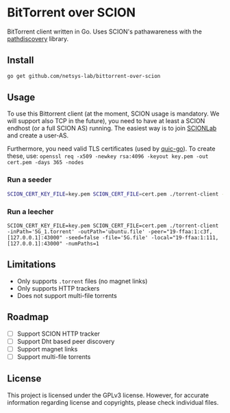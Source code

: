 <!--
SPDX-FileCopyrightText: 2019 NetSys Lab

SPDX-License-Identifier: GPL-3.0-only
-->

# BitTorrent over SCION

BitTorrent client written in Go. Uses SCION's pathawareness with the [pathdiscovery](https://github.com/netsys-lab/scion-path-discovery) library.

## Install

```sh
go get github.com/netsys-lab/bittorrent-over-scion
```

## Usage
To use this Bittorrent client (at the moment, SCION usage is mandatory. We will support also TCP in the future), you need to have at least a SCION endhost (or a full SCION AS) running. The easiest way is to join [SCIONLab](https://www.scionlab.org/) and create a user-AS. 

Furthermore, you need valid TLS certificates (used by [quic-go](https://github.com/lucas-clemente/quic-go)). To create these, use:
`openssl req -x509 -newkey rsa:4096 -keyout key.pem -out cert.pem -days 365 -nodes`


### Run a seeder
```sh
SCION_CERT_KEY_FILE=key.pem SCION_CERT_FILE=cert.pem ./torrent-client -inPath='5G_1.torrent' -outPath='5G.file' -peer="19-ffaa:1:111,[127.0.0.1]:43000" -seed=true -file=5G.file -local="19-ffaa:1:000,[127.0.0.1]:46000" -numPaths=1
```

### Run a leecher
```
SCION_CERT_KEY_FILE=key.pem SCION_CERT_FILE=cert.pem ./torrent-client -inPath='5G_1.torrent' -outPath='ubuntu.file' -peer="19-ffaa:1:c3f,[127.0.0.1]:43000" -seed=false -file='5G.file' -local="19-ffaa:1:111,[127.0.0.1]:43000" -numPaths=1
```

## Limitations
* Only supports `.torrent` files (no magnet links)
* Only supports HTTP trackers
* Does not support multi-file torrents

## Roadmap
- [ ] Support SCION HTTP tracker
- [ ] Support Dht based peer discovery
- [ ] Support magnet links
- [ ] Support multi-file torrents

## License
This project is licensed under the GPLv3 license. However, for accurate information regarding license and copyrights, please check individual files.
